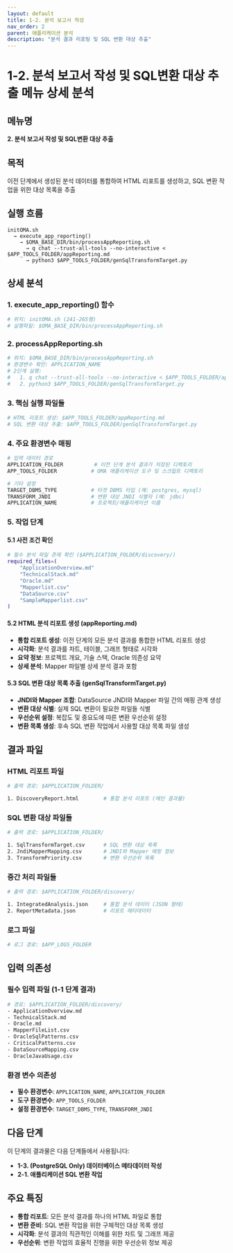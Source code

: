 ```yaml
---
layout: default
title: 1-2. 분석 보고서 작성
nav_order: 2
parent: 애플리케이션 분석
description: "분석 결과 리포팅 및 SQL 변환 대상 추출"
---
```


# 1-2. 분석 보고서 작성 및 SQL변환 대상 추출 메뉴 상세 분석

## 메뉴명
**2. 분석 보고서 작성 및 SQL변환 대상 추출**

## 목적
이전 단계에서 생성된 분석 데이터를 통합하여 HTML 리포트를 생성하고, SQL 변환 작업을 위한 대상 목록을 추출

## 실행 흐름
```
initOMA.sh 
  → execute_app_reporting() 
    → $OMA_BASE_DIR/bin/processAppReporting.sh 
      → q chat --trust-all-tools --no-interactive < $APP_TOOLS_FOLDER/appReporting.md
      → python3 $APP_TOOLS_FOLDER/genSqlTransformTarget.py
```

## 상세 분석

### 1. **execute_app_reporting() 함수**
```bash
# 위치: initOMA.sh (241-265행)
# 실행파일: $OMA_BASE_DIR/bin/processAppReporting.sh
```

### 2. **processAppReporting.sh**
```bash
# 위치: $OMA_BASE_DIR/bin/processAppReporting.sh
# 환경변수 확인: APPLICATION_NAME
# 2단계 실행:
#   1. q chat --trust-all-tools --no-interactive < $APP_TOOLS_FOLDER/appReporting.md
#   2. python3 $APP_TOOLS_FOLDER/genSqlTransformTarget.py
```

### 3. **핵심 실행 파일들**
```bash
# HTML 리포트 생성: $APP_TOOLS_FOLDER/appReporting.md
# SQL 변환 대상 추출: $APP_TOOLS_FOLDER/genSqlTransformTarget.py
```

### 4. **주요 환경변수 매핑**
```bash
# 입력 데이터 경로
APPLICATION_FOLDER          # 이전 단계 분석 결과가 저장된 디렉토리
APP_TOOLS_FOLDER           # OMA 애플리케이션 도구 및 스크립트 디렉토리

# 기타 설정
TARGET_DBMS_TYPE           # 타겟 DBMS 타입 (예: postgres, mysql)
TRANSFORM_JNDI             # 변환 대상 JNDI 식별자 (예: jdbc)
APPLICATION_NAME           # 프로젝트/애플리케이션 이름
```

### 5. **작업 단계**

#### **5.1 사전 조건 확인**
```bash
# 필수 분석 파일 존재 확인 ($APPLICATION_FOLDER/discovery/)
required_files=(
    "ApplicationOverview.md"
    "TechnicalStack.md"
    "Oracle.md" 
    "Mapperlist.csv"
    "DataSource.csv"
    "SampleMapperlist.csv"
)
```

#### **5.2 HTML 분석 리포트 생성 (appReporting.md)**
- **통합 리포트 생성**: 이전 단계의 모든 분석 결과를 통합한 HTML 리포트 생성
- **시각화**: 분석 결과를 차트, 테이블, 그래프 형태로 시각화
- **요약 정보**: 프로젝트 개요, 기술 스택, Oracle 의존성 요약
- **상세 분석**: Mapper 파일별 상세 분석 결과 포함

#### **5.3 SQL 변환 대상 목록 추출 (genSqlTransformTarget.py)**
- **JNDI와 Mapper 조합**: DataSource JNDI와 Mapper 파일 간의 매핑 관계 생성
- **변환 대상 식별**: 실제 SQL 변환이 필요한 파일들 식별
- **우선순위 설정**: 복잡도 및 중요도에 따른 변환 우선순위 설정
- **변환 목록 생성**: 후속 SQL 변환 작업에서 사용할 대상 목록 파일 생성

## 결과 파일

### **HTML 리포트 파일**
```bash
# 출력 경로: $APPLICATION_FOLDER/

1. DiscoveryReport.html        # 통합 분석 리포트 (메인 결과물)
```

### **SQL 변환 대상 파일들**
```bash
# 출력 경로: $APPLICATION_FOLDER/

1. SqlTransformTarget.csv      # SQL 변환 대상 목록
2. JndiMapperMapping.csv       # JNDI와 Mapper 매핑 정보
3. TransformPriority.csv       # 변환 우선순위 목록
```

### **중간 처리 파일들**
```bash
# 출력 경로: $APPLICATION_FOLDER/discovery/

1. IntegratedAnalysis.json     # 통합 분석 데이터 (JSON 형태)
2. ReportMetadata.json         # 리포트 메타데이터
```

### **로그 파일**
```bash
# 로그 경로: $APP_LOGS_FOLDER
```

## 입력 의존성

### **필수 입력 파일 (1-1 단계 결과)**
```bash
# 경로: $APPLICATION_FOLDER/discovery/
- ApplicationOverview.md
- TechnicalStack.md
- Oracle.md
- MapperFileList.csv
- OracleSqlPatterns.csv
- CriticalPatterns.csv
- DataSourceMapping.csv
- OracleJavaUsage.csv
```

### **환경 변수 의존성**
- **필수 환경변수**: `APPLICATION_NAME`, `APPLICATION_FOLDER`
- **도구 환경변수**: `APP_TOOLS_FOLDER`
- **설정 환경변수**: `TARGET_DBMS_TYPE`, `TRANSFORM_JNDI`

## 다음 단계
이 단계의 결과물은 다음 단계들에서 사용됩니다:
- **1-3. (PostgreSQL Only) 데이터베이스 메타데이터 작성**
- **2-1. 애플리케이션 SQL 변환 작업**

## 주요 특징
- **통합 리포트**: 모든 분석 결과를 하나의 HTML 파일로 통합
- **변환 준비**: SQL 변환 작업을 위한 구체적인 대상 목록 생성
- **시각화**: 분석 결과의 직관적인 이해를 위한 차트 및 그래프 제공
- **우선순위**: 변환 작업의 효율적 진행을 위한 우선순위 정보 제공
